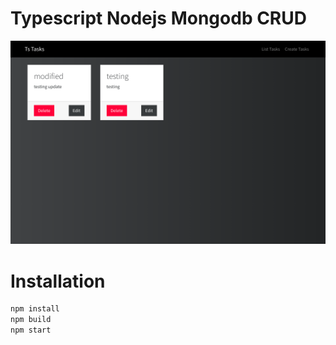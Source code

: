 # Typescript Nodejs Mongodb CRUD
![](docs/screenshot.png)

# Installation
```bash
npm install
npm build
npm start